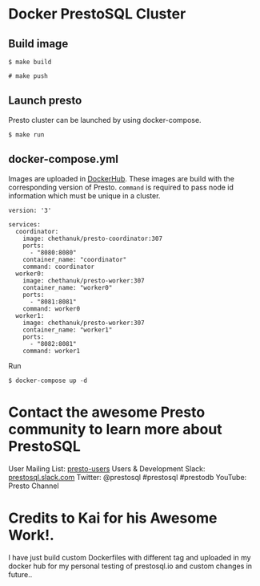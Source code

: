 # Docker PrestoSQL Cluster

## Build image

```
$ make build

# make push
```

## Launch presto

Presto cluster can be launched by using docker-compose.

```
$ make run
```

## docker-compose.yml

Images are uploaded in [DockerHub](https://hub.docker.com/). These images are build with the corresponding version of Presto. 
`command` is required to pass node id information which must be unique in a cluster.

```
version: '3'

services:
  coordinator:
    image: chethanuk/presto-coordinator:307
    ports:
      - "8080:8080"
    container_name: "coordinator"
    command: coordinator
  worker0:
    image: chethanuk/presto-worker:307
    container_name: "worker0"
    ports:
      - "8081:8081"
    command: worker0
  worker1:
    image: chethanuk/presto-worker:307
    container_name: "worker1"
    ports:
      - "8082:8081"
    command: worker1
```

Run

```
$ docker-compose up -d
```

# Contact the awesome Presto community to learn more about PrestoSQL

User Mailing List: [presto-users](https://groups.google.com/group/presto-users)
Users & Development Slack: [prestosql.slack.com](https://join.slack.com/t/prestosql/shared_invite/enQtNTMyNzU2NzQ1NzQ4LWRhMTE4ZTA4NjM0NDA1NmFkZjEyZDJmN2MxNGY1ZTk4NmM4MzMxZDk4OGQ0NjZhNmQxMWUyNGIxMDliODk0MmU) 
Twitter: @prestosql #prestosql #prestodb
YouTube: Presto Channel


# Credits to Kai for his Awesome Work!.

I have just build custom Dockerfiles with different tag and uploaded in my docker hub for my personal testing of prestosql.io and custom changes in future..
